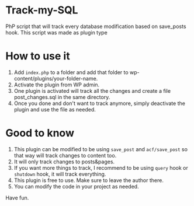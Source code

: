 # Track-my-SQL
PhP script that will track every database modification based on save_posts hook. This script was made as plugin type

# How to use it
1. Add `index.php` to a folder and add that folder to wp-content/plugins/your-folder-name.
2. Activate the plugin from WP admin.
3. One plugin is activated will track all the changes and create a file post_changes.sql in the same directory.
4. Once you done and don't want to track anymore, simply deactivate the plugin and use the file as needed.

# Good to know
1. This plugin can be modified to be using `save_post` and `acf/save_post` so that way will track changes to content too.
2. It will only track changes to posts&pages.
3. If you want more things to track, I recommend to be using `query` hook or `shutdown` hook, it will track everything.
4. This plugin is free to use. Make sure to leave the author there.
5. You can modify the code in your project as needed.

Have fun.
